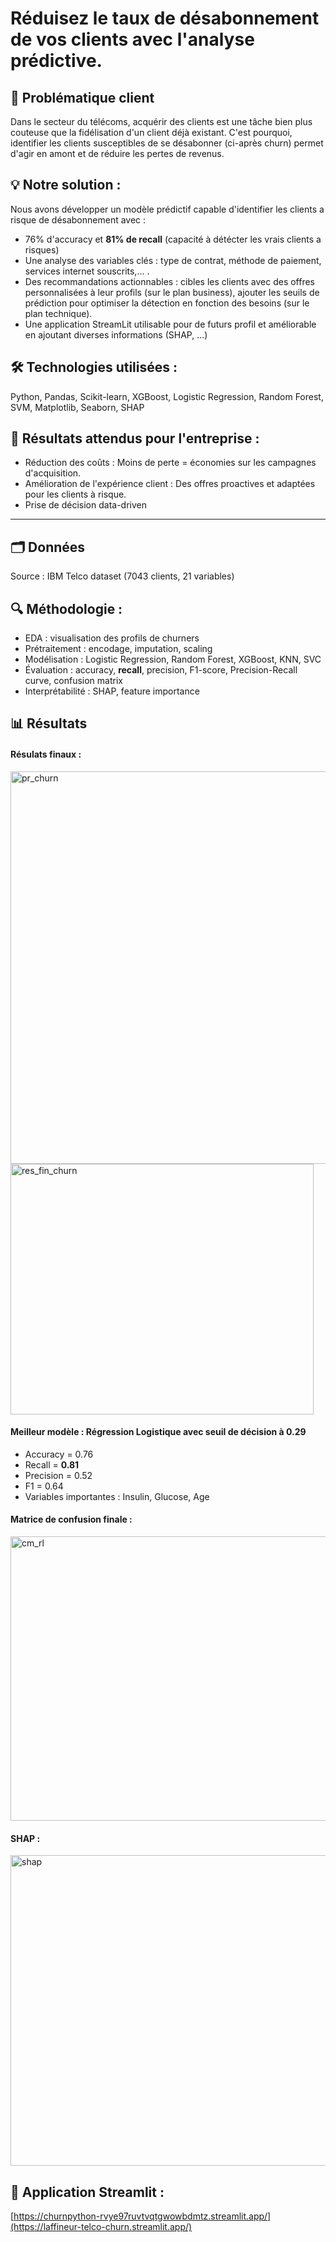 # Réduisez le taux de désabonnement de vos clients avec l'analyse prédictive.

## 🎯 Problématique client 
Dans le secteur du télécoms, acquérir des clients est une tâche bien plus couteuse que la fidélisation d'un client déjà existant. C'est pourquoi, identifier les clients susceptibles de se désabonner (ci-après churn) permet d'agir en amont et de réduire les pertes de revenus.

## 💡 Notre solution : 

Nous avons développer un modèle prédictif capable d'identifier les clients a risque de désabonnement avec : 
- 76% d'accuracy et **81% de recall** (capacité à détécter les vrais clients a risques)
- Une analyse des variables clés : type de contrat, méthode de paiement, services internet souscrits,... .
- Des recommandations actionnables : cibles les clients avec des offres personnalisées à leur profils (sur le plan business), ajouter les seuils de prédiction pour optimiser la détection en fonction des besoins (sur le plan technique).
- Une application StreamLit utilisable pour de futurs profil et améliorable en ajoutant diverses informations (SHAP, ...)

## 🛠️ Technologies utilisées  : 
Python, Pandas, Scikit-learn, XGBoost, Logistic Regression, Random Forest, SVM, Matplotlib, Seaborn, SHAP

## 🚀 Résultats attendus pour l'entreprise : 
- Réduction des coûts : Moins de perte = économies sur les campagnes d'acquisition.
- Amélioration de l'expérience client : Des offres proactives et adaptées pour les clients à risque.
- Prise de décision data-driven

----------------------------------------------------------------------------------

## 🗂️ Données
Source : IBM Telco dataset (7043 clients, 21 variables)

## 🔍 Méthodologie : 
- EDA : visualisation des profils de churners
- Prétraitement : encodage, imputation, scaling
- Modélisation : Logistic Regression, Random Forest, XGBoost, KNN, SVC
- Évaluation : accuracy, **recall**, precision, F1-score, Precision-Recall curve, confusion matrix
- Interprétabilité : SHAP, feature importance

## 📊 Résultats

#### Résulats finaux : 

<img width="619" height="628" alt="pr_churn" src="https://github.com/user-attachments/assets/7daf1994-0bb5-4933-ae0b-626b7ede9d88" />

<img width="485" height="401" alt="res_fin_churn" src="https://github.com/user-attachments/assets/13d3dfdd-f2eb-4f74-ac2e-eb8ff104079e" />

#### Meilleur modèle : **Régression Logistique avec seuil de décision à 0.29**
- Accuracy = 0.76
- Recall = **0.81**
- Precision = 0.52
- F1 = 0.64
- Variables importantes : Insulin, Glucose, Age

#### Matrice de confusion finale : 

<img width="507" height="455" alt="cm_rl" src="https://github.com/user-attachments/assets/b52e5083-3deb-46a2-b6c5-f312312ef4e4" />

#### SHAP : 

<img width="884" height="497" alt="shap" src="https://github.com/user-attachments/assets/b0310bce-93ba-4c4d-9713-2635d6f6dd11" />

## 🤖 Application Streamlit : 

[https://churnpython-rvye97ruvtvqtgwowbdmtz.streamlit.app/](https://laffineur-telco-churn.streamlit.app/)
